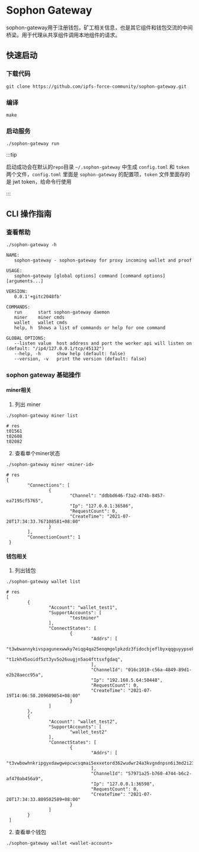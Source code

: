 # Sophon Gateway

sophon-gateway用于注册钱包，矿工相关信息，也是其它组件和钱包交流的中间桥梁。用于代理从共享组件调用本地组件的请求。

## 快速启动

### 下载代码

```shell script
git clone https://github.com/ipfs-force-community/sophon-gateway.git
```

### 编译

```shell script
make
```

### 启动服务

```shell script
./sophon-gateway run
```

:::tip

启动成功会在默认的`repo`目录 `~/.sophon-gateway` 中生成 `config.toml` 和 `token` 两个文件，`config.toml` 里面是 `sophon-gateway` 的配置项，`token` 文件里面存的是 jwt token，给命令行使用

:::

## CLI 操作指南

### 查看帮助

```shell script
./sophon-gateway -h

NAME:
   sophon-gateway - sophon-gateway for proxy incoming wallet and proof

USAGE:
   sophon-gateway [global options] command [command options] [arguments...]

VERSION:
   0.0.1'+gitc2048fb'

COMMANDS:
   run      start sophon-gateway daemon
   miner    miner cmds
   wallet   wallet cmds
   help, h  Shows a list of commands or help for one command

GLOBAL OPTIONS:
   --listen value  host address and port the worker api will listen on (default: "/ip4/127.0.0.1/tcp/45132")
   --help, -h      show help (default: false)
   --version, -v   print the version (default: false)
```

### sophon gateway 基础操作

#### miner相关

1. 列出 miner

```shell script
./sophon-gateway miner list

# res
t01561
t02608
t02082
```

2. 查看单个miner状态

```shell script
./sophon-gateway miner <miner-id>

# res
{
        "Connections": [
                {
                        "Channel": "ddbbd646-f3a2-474b-8457-ea7195cf5765",
                        "Ip": "127.0.0.1:36586",
                        "RequestCount": 0,
                        "CreateTime": "2021-07-20T17:34:33.767108581+08:00"
                }
        ],
        "ConnectionCount": 1
 }
```

#### 钱包相关

1. 列出钱包

```shell script
./sophon-gateway wallet list

# res
[
        {
                "Account": "wallet_test1",
                "SupportAccounts": [
                        "testminer"
                ],
                "ConnectStates": [
                        {
                                "Addrs": [
                                        "t3wbwannykivspagunexwwky7eiqg4qa25eoqmgolpkzdz3fidocbjeflbyxqqguyypsekyhqbkj33f657ulla",
                                        "t1zkh45ooidf5zt3yv5o26uugjn5ao4fttsxfgdaq",
                                ],
                                "ChannelId": "016c1010-c56a-4849-89d1-e2b28aecc95a",
                                "Ip": "192.168.5.64:50448",
                                "RequestCount": 0,
                                "CreateTime": "2021-07-19T14:06:50.209609054+08:00"
                        }
                ]
        },
        {
                "Account": "wallet_test2",
                "SupportAccounts": [
                        "wallet_test2"
                ],
                "ConnectStates": [
                        {
                                "Addrs": [
                                        "t3vwbowhnkripgyxdawgwepcwcsqmai5exxetord362wudwr24a3kvgndnpsn6i3md2i23cmjx3rfflvbu7gna",
                                ],
                                "ChannelId": "57971a25-b760-4744-b6c2-af470ab456a9",
                                "Ip": "127.0.0.1:36598",
                                "RequestCount": 0,
                                "CreateTime": "2021-07-20T17:34:33.809502589+08:00"
                        }
                ]
        }
 ]
```

2. 查看单个钱包

```shell script
./sophon-gateway wallet <wallet-account>
```


